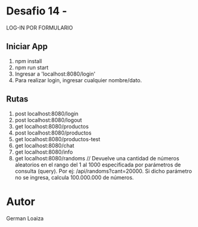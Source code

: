 # Desafio 14 - 

LOG-IN POR FORMULARIO

## Iniciar App

1. npm install
2. npm run start
3. Ingresar a 'localhost:8080/login'
4. Para realizar login, ingresar cualquier nombre/dato.

## Rutas

 1. post localhost:8080/login
 2. post localhost:8080/logout
 3. get localhost:8080/productos
 4. post localhost:8080/productos
 5. get localhost:8080/productos-test
 5. get localhost:8080/chat
 6. get localhost:8080/info
 7. get localhost:8080/randoms   // Devuelve una cantidad de números aleatorios en el rango del 1 al 1000 especificada por parámetros de consulta (query). Por ej: /api/randoms?cant=20000. Si dicho parámetro no se ingresa, calcula 100.000.000 de números.

# Autor

German Loaiza